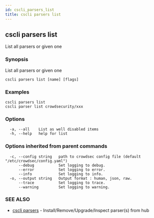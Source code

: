 ```yaml
---
id: cscli_parsers_list
title: cscli parsers list
---
```

## cscli parsers list

List all parsers or given one

### Synopsis

List all parsers or given one

```
cscli parsers list [name] [flags]
```

### Examples

```
cscli parsers list
cscli parser list crowdsecurity/xxx
```

### Options

```
  -a, --all    List as well disabled items
  -h, --help   help for list
```

### Options inherited from parent commands

```
  -c, --config string   path to crowdsec config file (default "/etc/crowdsec/config.yaml")
      --debug           Set logging to debug.
      --error           Set logging to error.
      --info            Set logging to info.
  -o, --output string   Output format : human, json, raw.
      --trace           Set logging to trace.
      --warning         Set logging to warning.
```

### SEE ALSO

* [cscli parsers](/cscli/cscli_parsers.md)	 - Install/Remove/Upgrade/Inspect parser(s) from hub

